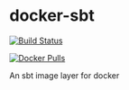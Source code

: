 # docker-sbt

[![Build Status](https://travis-ci.org/divanvisagie/docker-sbt.svg?branch=master)](https://travis-ci.org/divanvisagie/docker-sbt)

[![Docker Pulls](https://img.shields.io/docker/pulls/divanvisagie/sbt.svg?maxAge=2592000)](https://hub.docker.com/r/divanvisagie/sbt)

An sbt image layer for docker
